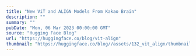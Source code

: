 ```yaml
---
title: "New ViT and ALIGN Models From Kakao Brain"
description: ""
summary: ""
pubDate: "Mon, 06 Mar 2023 00:00:00 GMT"
source: "Hugging Face Blog"
url: "https://huggingface.co/blog/vit-align"
thumbnail: "https://huggingface.co/blog//assets/132_vit_align/thumbnail.png"
---
```


